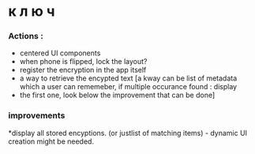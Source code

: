 # к л ю ч

### Actions : 

* centered UI components
* when phone is flipped, lock the layout? 
* register the encryption in the app itself
* a way to retrieve the encypted text [a kway can be list of metadata which a user can rememeber, if multiple occurance found : display
* the first one, look below the improvement that can be done]

### improvements
*display all stored encyptions. (or justlist of matching items) - dynamic UI creation might be needed. 

